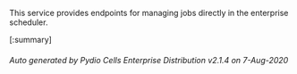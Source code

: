 






This service provides endpoints for managing jobs directly in the enterprise scheduler.

[:summary]

###### Auto generated by Pydio Cells Enterprise Distribution v2.1.4 on 7-Aug-2020
